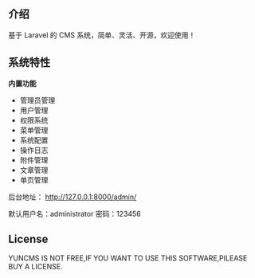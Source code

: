 ## 介绍

基于 Laravel 的 CMS 系统，简单、灵活、开源，欢迎使用！

## 系统特性

**内置功能**
* 管理员管理
* 用户管理
* 权限系统
* 菜单管理
* 系统配置
* 操作日志
* 附件管理
* 文章管理
* 单页管理

后台地址： http://127.0.0.1:8000/admin/

默认用户名：administrator 密码：123456

## License
YUNCMS IS NOT FREE,IF YOU WANT TO USE THIS SOFTWARE,PILEASE BUY A LICENSE.
